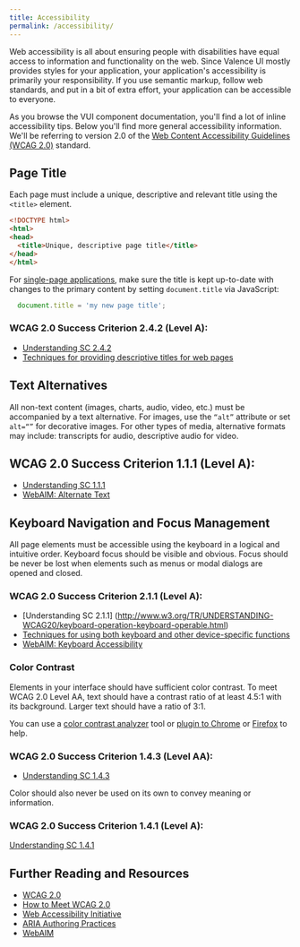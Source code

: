 ```yaml
---
title: Accessibility
permalink: /accessibility/
---
```


Web accessibility is all about ensuring people with disabilities have equal access to information and functionality on the web. Since Valence UI mostly provides styles for your application, your application's accessibility is primarily your responsibility. If you use semantic markup, follow web standards, and put in a bit of extra effort, your application can be accessible to everyone.

As you browse the VUI component documentation, you'll find a lot of inline accessibility tips. Below you'll find more general accessibility information. We'll be referring to version 2.0 of the [Web Content Accessibility Guidelines (WCAG 2.0)](http://www.w3.org/TR/WCAG20/) standard.

## Page Title

Each page must include a unique, descriptive and relevant title using the `<title>` element.

```html
<!DOCTYPE html>
<html>
<head>
  <title>Unique, descriptive page title</title>
</head>
</html>
```

For [single-page applications](https://en.wikipedia.org/wiki/Single-page_application), make sure the title is kept up-to-date with changes to the primary content by setting `document.title` via JavaScript:

```javascript
  document.title = 'my new page title';
```

### WCAG 2.0 Success Criterion 2.4.2 (Level A):

* [Understanding SC 2.4.2](http://www.w3.org/TR/UNDERSTANDING-WCAG20/navigation-mechanisms-title.html)
* [Techniques for providing descriptive titles for web pages](http://www.w3.org/TR/2013/NOTE-WCAG20-TECHS-20130905/G88)

## Text Alternatives

All non-text content (images, charts, audio, video, etc.) must be accompanied by a text alternative. For images, use the `“alt”` attribute or set `alt=“”` for decorative images. For other types of media, alternative formats may include: transcripts for audio, descriptive audio for video.

## WCAG 2.0 Success Criterion 1.1.1 (Level A):

* [Understanding SC 1.1.1](http://www.w3.org/TR/UNDERSTANDING-WCAG20/text-equiv-all.html)
* [WebAIM: Alternate Text](http://webaim.org/techniques/alttext/)

## Keyboard Navigation and Focus Management

All page elements must be accessible using the keyboard in a logical and intuitive order. Keyboard focus should be visible and obvious. Focus should be never be lost when elements such as menus or modal dialogs are opened and closed.

### WCAG 2.0 Success Criterion 2.1.1 (Level A):

* [Understanding SC 2.1.1] (http://www.w3.org/TR/UNDERSTANDING-WCAG20/keyboard-operation-keyboard-operable.html)
* [Techniques for using both keyboard and other device-specific functions](http://www.w3.org/TR/2013/NOTE-WCAG20-TECHS-20130905/SCR20)
* [WebAIM: Keyboard Accessibility](http://webaim.org/techniques/keyboard/)

### Color Contrast

Elements in your interface should have sufficient color contrast. To meet WCAG 2.0 Level AA, text should have a contrast ratio of at least 4.5:1 with its background. Larger text should have a ratio of 3:1.

You can use a [color contrast analyzer](http://www.visionaustralia.org/digital-access-cca>) tool or [plugin to Chrome](https://chrome.google.com/webstore/detail/accessibility-developer-t/fpkknkljclfencbdbgkenhalefipecmb?hl=en) or [Firefox](https://addons.mozilla.org/en-US/firefox/addon/accessibility-evaluation-toolb/) to help.

### WCAG 2.0 Success Criterion 1.4.3 (Level AA):

* [Understanding SC 1.4.3](http://www.w3.org/TR/UNDERSTANDING-WCAG20/visual-audio-contrast-contrast.html)

Color should also never be used on its own to convey meaning or information.

### WCAG 2.0 Success Criterion 1.4.1 (Level A):

[Understanding SC 1.4.1](http://www.w3.org/TR/UNDERSTANDING-WCAG20/visual-audio-contrast-without-color.html)

## Further Reading and Resources

* [WCAG 2.0](http://www.w3.org/WAI/intro/wcag20)
* [How to Meet WCAG 2.0](http://www.w3.org/WAI/WCAG20/quickref/)
* [Web Accessibility Initiative](http://www.w3.org/WAI/)
* [ARIA Authoring Practices](http://www.w3.org/TR/wai-aria-practices/)
* [WebAIM](http://webaim.org/)
